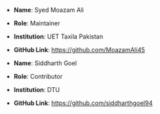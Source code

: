- **Name**: Syed Moazam Ali
- **Role**: Maintainer
- **Institution**: UET Taxila Pakistan
- **GitHub Link**: https://github.com/MoazamAli45

- **Name**: Siddharth Goel
- **Role**: Contributor
- **Institution**: DTU
- **GitHub Link**: https://github.com/siddharthgoel94